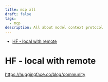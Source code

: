 ```yaml
---
title: mcp all
draft: false
tags:
  - mcp
description: All about model context protocol
---
```

- [HF - local with remote](#hf---local-with-remote)

# HF - local with remote
https://huggingface.co/blog/community
